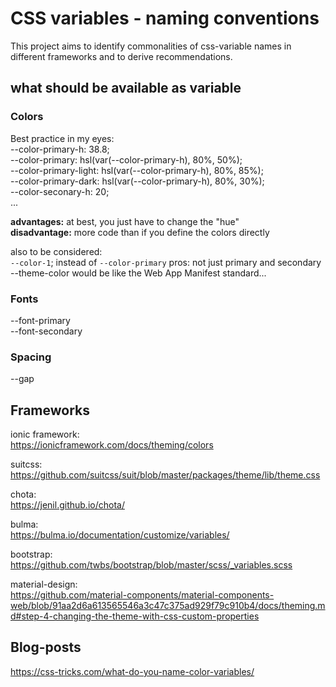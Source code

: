 # CSS variables - naming conventions

This project aims to identify commonalities of css-variable names in different frameworks and to derive recommendations.

## what should be available as variable

### Colors
Best practice in my eyes:  
--color-primary-h: 38.8;  
--color-primary: hsl(var(--color-primary-h), 80%, 50%);  
--color-primary-light: hsl(var(--color-primary-h), 80%, 85%);   
--color-primary-dark: hsl(var(--color-primary-h), 80%, 30%);  
--color-seconary-h: 20;   
...   
  
**advantages:** at best, you just have to change the "hue"  
**disadvantage:** more code than if you define the colors directly  

also to be considered:  
`--color-1`;  instead of `--color-primary` pros: not just primary and secondary
--theme-color would be like the Web App Manifest standard...



### Fonts
--font-primary  
--font-secondary  

### Spacing
--gap


## Frameworks

ionic framework:  
https://ionicframework.com/docs/theming/colors

suitcss:  
https://github.com/suitcss/suit/blob/master/packages/theme/lib/theme.css

chota:  
https://jenil.github.io/chota/

bulma:  
https://bulma.io/documentation/customize/variables/

bootstrap:  
https://github.com/twbs/bootstrap/blob/master/scss/_variables.scss

material-design:  
https://github.com/material-components/material-components-web/blob/91aa2d6a613565546a3c47c375ad929f79c910b4/docs/theming.md#step-4-changing-the-theme-with-css-custom-properties



## Blog-posts
https://css-tricks.com/what-do-you-name-color-variables/


